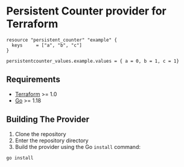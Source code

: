 # Persistent Counter provider for Terraform

```
resource "persistent_counter" "example" {
  keys     = ["a", "b", "c"]
}

persistentcounter_values.example.values = { a = 0, b = 1, c = 1}
```

## Requirements

- [Terraform](https://www.terraform.io/downloads.html) >= 1.0
- [Go](https://golang.org/doc/install) >= 1.18

## Building The Provider

1. Clone the repository
1. Enter the repository directory
1. Build the provider using the Go `install` command:

```shell
go install
```

